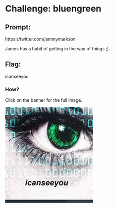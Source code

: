 <h1> Challenge: bluengreen</h1>

<h2>Prompt:</h2> 
https://twitter.com/jammymarkson

James has a habit of getting in the way of things ;).

<h2>Flag:</h2> 
icanseeyou

<h3>How?</h3>
Click on the banner for the full image.

![banner](images/blue_green.JPG)
